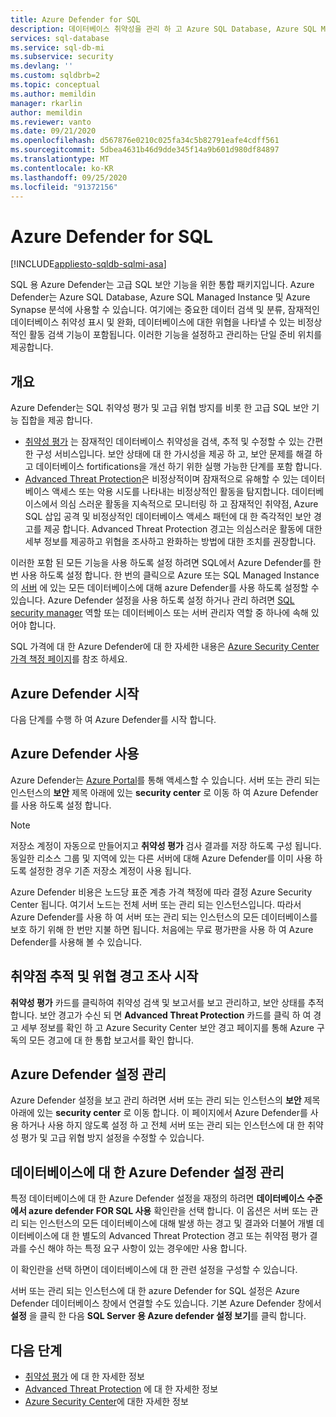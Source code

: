 ```yaml
---
title: Azure Defender for SQL
description: 데이터베이스 취약성을 관리 하 고 Azure SQL Database, Azure SQL Managed Instance 또는 Azure Synapse의 데이터베이스에 대 한 위협을 나타낼 수 있는 비정상적인 활동을 검색 하는 기능에 대해 알아봅니다.
services: sql-database
ms.service: sql-db-mi
ms.subservice: security
ms.devlang: ''
ms.custom: sqldbrb=2
ms.topic: conceptual
ms.author: memildin
manager: rkarlin
author: memildin
ms.reviewer: vanto
ms.date: 09/21/2020
ms.openlocfilehash: d567876e0210c025fa34c5b82791eafe4cdff561
ms.sourcegitcommit: 5dbea4631b46d9dde345f14a9b601d980df84897
ms.translationtype: MT
ms.contentlocale: ko-KR
ms.lasthandoff: 09/25/2020
ms.locfileid: "91372156"
---
```

# <a name="azure-defender-for-sql"></a>Azure Defender for SQL
[!INCLUDE[appliesto-sqldb-sqlmi-asa](../includes/appliesto-sqldb-sqlmi-asa.md)]


SQL 용 Azure Defender는 고급 SQL 보안 기능을 위한 통합 패키지입니다. Azure Defender는 Azure SQL Database, Azure SQL Managed Instance 및 Azure Synapse 분석에 사용할 수 있습니다. 여기에는 중요한 데이터 검색 및 분류, 잠재적인 데이터베이스 취약성 표시 및 완화, 데이터베이스에 대한 위협을 나타낼 수 있는 비정상적인 활동 검색 기능이 포함됩니다. 이러한 기능을 설정하고 관리하는 단일 준비 위치를 제공합니다.

## <a name="overview"></a>개요

Azure Defender는 SQL 취약성 평가 및 고급 위협 방지를 비롯 한 고급 SQL 보안 기능 집합을 제공 합니다.
- [취약성 평가](sql-vulnerability-assessment.md) 는 잠재적인 데이터베이스 취약성을 검색, 추적 및 수정할 수 있는 간편한 구성 서비스입니다. 보안 상태에 대 한 가시성을 제공 하 고, 보안 문제를 해결 하 고 데이터베이스 fortifications을 개선 하기 위한 실행 가능한 단계를 포함 합니다.
- [Advanced Threat Protection](threat-detection-overview.md)은 비정상적이며 잠재적으로 유해할 수 있는 데이터베이스 액세스 또는 악용 시도를 나타내는 비정상적인 활동을 탐지합니다. 데이터베이스에서 의심 스러운 활동을 지속적으로 모니터링 하 고 잠재적인 취약점, Azure SQL 삽입 공격 및 비정상적인 데이터베이스 액세스 패턴에 대 한 즉각적인 보안 경고를 제공 합니다. Advanced Threat Protection 경고는 의심스러운 활동에 대한 세부 정보를 제공하고 위협을 조사하고 완화하는 방법에 대한 조치를 권장합니다.

이러한 포함 된 모든 기능을 사용 하도록 설정 하려면 SQL에서 Azure Defender를 한 번 사용 하도록 설정 합니다. 한 번의 클릭으로 Azure 또는 SQL Managed Instance의 [서버](logical-servers.md) 에 있는 모든 데이터베이스에 대해 azure Defender를 사용 하도록 설정할 수 있습니다. Azure Defender 설정을 사용 하도록 설정 하거나 관리 하려면 [SQL security manager](https://docs.microsoft.com/azure/role-based-access-control/built-in-roles#sql-security-manager) 역할 또는 데이터베이스 또는 서버 관리자 역할 중 하나에 속해 있어야 합니다.

SQL 가격에 대 한 Azure Defender에 대 한 자세한 내용은 [Azure Security Center 가격 책정 페이지](https://azure.microsoft.com/pricing/details/security-center/)를 참조 하세요.

## <a name="getting-started-with-azure-defender"></a>Azure Defender 시작

다음 단계를 수행 하 여 Azure Defender를 시작 합니다.

## <a name="enable-azure-defender"></a>Azure Defender 사용

Azure Defender는 [Azure Portal](https://portal.azure.com)를 통해 액세스할 수 있습니다. 서버 또는 관리 되는 인스턴스의 **보안** 제목 아래에 있는 **security center** 로 이동 하 여 Azure Defender를 사용 하도록 설정 합니다.

> [!NOTE]
> 저장소 계정이 자동으로 만들어지고 **취약성 평가** 검사 결과를 저장 하도록 구성 됩니다. 동일한 리소스 그룹 및 지역에 있는 다른 서버에 대해 Azure Defender를 이미 사용 하도록 설정한 경우 기존 저장소 계정이 사용 됩니다.
>
> Azure Defender 비용은 노드당 표준 계층 가격 책정에 따라 결정 Azure Security Center 됩니다. 여기서 노드는 전체 서버 또는 관리 되는 인스턴스입니다. 따라서 Azure Defender를 사용 하 여 서버 또는 관리 되는 인스턴스의 모든 데이터베이스를 보호 하기 위해 한 번만 지불 하면 됩니다. 처음에는 무료 평가판을 사용 하 여 Azure Defender를 사용해 볼 수 있습니다.

## <a name="start-tracking-vulnerabilities-and-investigating-threat-alerts"></a>취약점 추적 및 위협 경고 조사 시작

**취약성 평가** 카드를 클릭하여 취약성 검색 및 보고서를 보고 관리하고, 보안 상태를 추적합니다. 보안 경고가 수신 되 면 **Advanced Threat Protection** 카드를 클릭 하 여 경고 세부 정보를 확인 하 고 Azure Security Center 보안 경고 페이지를 통해 Azure 구독의 모든 경고에 대 한 통합 보고서를 확인 합니다.

## <a name="manage-azure-defender-settings"></a>Azure Defender 설정 관리

Azure Defender 설정을 보고 관리 하려면 서버 또는 관리 되는 인스턴스의 **보안** 제목 아래에 있는 **security center** 로 이동 합니다. 이 페이지에서 Azure Defender를 사용 하거나 사용 하지 않도록 설정 하 고 전체 서버 또는 관리 되는 인스턴스에 대 한 취약성 평가 및 고급 위협 방지 설정을 수정할 수 있습니다.

## <a name="manage-azure-defender-settings-for-a-database"></a>데이터베이스에 대 한 Azure Defender 설정 관리

특정 데이터베이스에 대 한 Azure Defender 설정을 재정의 하려면 **데이터베이스 수준에서 azure defender FOR SQL 사용** 확인란을 선택 합니다. 이 옵션은 서버 또는 관리 되는 인스턴스의 모든 데이터베이스에 대해 발생 하는 경고 및 결과와 더불어 개별 데이터베이스에 대 한 별도의 Advanced Threat Protection 경고 또는 취약점 평가 결과를 수신 해야 하는 특정 요구 사항이 있는 경우에만 사용 합니다.

이 확인란을 선택 하면이 데이터베이스에 대 한 관련 설정을 구성할 수 있습니다.

서버 또는 관리 되는 인스턴스에 대 한 azure Defender for SQL 설정은 Azure Defender 데이터베이스 창에서 연결할 수도 있습니다. 기본 Azure Defender 창에서 **설정** 을 클릭 한 다음 **SQL Server 용 Azure defender 설정 보기**를 클릭 합니다.

## <a name="next-steps"></a>다음 단계

- [취약성 평가](sql-vulnerability-assessment.md) 에 대 한 자세한 정보
- [Advanced Threat Protection](threat-detection-configure.md) 에 대 한 자세한 정보
- [Azure Security Center](https://docs.microsoft.com/azure/security-center/security-center-intro)에 대한 자세한 정보
